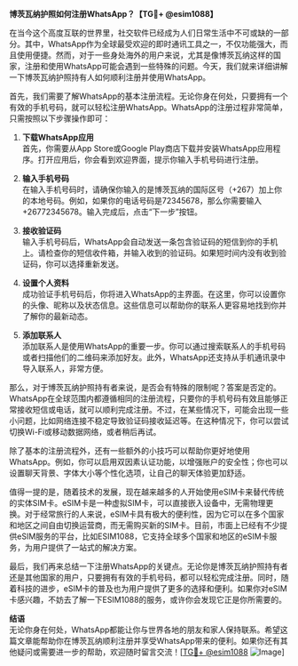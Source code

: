 **博茨瓦纳护照如何注册WhatsApp？【TG💪+ @esim1088】**

在当今这个高度互联的世界里，社交软件已经成为人们日常生活中不可或缺的一部分。其中，WhatsApp作为全球最受欢迎的即时通讯工具之一，不仅功能强大，而且使用便捷。然而，对于一些身处海外的用户来说，尤其是像博茨瓦纳这样的国家，注册和使用WhatsApp可能会遇到一些特殊的问题。今天，我们就来详细讲解一下博茨瓦纳护照持有人如何顺利注册并使用WhatsApp。

首先，我们需要了解WhatsApp的基本注册流程。无论你身在何处，只要拥有一个有效的手机号码，就可以轻松注册WhatsApp。WhatsApp的注册过程非常简单，只需按照以下步骤操作即可：

1. **下载WhatsApp应用**  
   首先，你需要从App Store或Google Play商店下载并安装WhatsApp应用程序。打开应用后，你会看到欢迎界面，提示你输入手机号码进行注册。

2. **输入手机号码**  
   在输入手机号码时，请确保你输入的是博茨瓦纳的国际区号（+267）加上你的本地号码。例如，如果你的电话号码是72345678，那么你需要输入+26772345678。输入完成后，点击“下一步”按钮。

3. **接收验证码**  
   输入手机号码后，WhatsApp会自动发送一条包含验证码的短信到你的手机上。请检查你的短信收件箱，并输入收到的验证码。如果短时间内没有收到验证码，你可以选择重新发送。

4. **设置个人资料**  
   成功验证手机号码后，你将进入WhatsApp的主界面。在这里，你可以设置你的头像、昵称以及状态信息。这些信息可以帮助你的联系人更容易地找到你并了解你的最新动态。

5. **添加联系人**  
   添加联系人是使用WhatsApp的重要一步。你可以通过搜索联系人的手机号码或者扫描他们的二维码来添加好友。此外，WhatsApp还支持从手机通讯录中导入联系人，非常方便。

那么，对于博茨瓦纳护照持有者来说，是否会有特殊的限制呢？答案是否定的。WhatsApp在全球范围内都遵循相同的注册流程，只要你的手机号码有效且能够正常接收短信或电话，就可以顺利完成注册。不过，在某些情况下，可能会出现一些小问题，比如网络连接不稳定导致验证码接收延迟等。在这种情况下，你可以尝试切换Wi-Fi或移动数据网络，或者稍后再试。

除了基本的注册流程外，还有一些额外的小技巧可以帮助你更好地使用WhatsApp。例如，你可以启用双因素认证功能，以增强账户的安全性；你也可以设置聊天背景、字体大小等个性化选项，让自己的聊天体验更加舒适。

值得一提的是，随着技术的发展，现在越来越多的人开始使用eSIM卡来替代传统的实体SIM卡。eSIM卡是一种虚拟SIM卡，可以直接嵌入设备中，无需物理更换。对于经常旅行的人来说，eSIM卡具有极大的便利性，因为它可以在多个国家和地区之间自由切换运营商，而无需购买新的SIM卡。目前，市面上已经有不少提供eSIM服务的平台，比如ESIM1088，它支持全球多个国家和地区的eSIM卡服务，为用户提供了一站式的解决方案。

最后，我们再来总结一下注册WhatsApp的关键点。无论你是博茨瓦纳护照持有者还是其他国家的用户，只要拥有有效的手机号码，都可以轻松完成注册。同时，随着科技的进步，eSIM卡的普及也为用户提供了更多的选择和便利。如果你对eSIM卡感兴趣，不妨去了解一下ESIM1088的服务，或许你会发现它正是你所需要的。

**结语**  
无论你身在何处，WhatsApp都能让你与世界各地的朋友和家人保持联系。希望这篇文章能帮助你在博茨瓦纳顺利注册并享受WhatsApp带来的便利。如果你还有其他疑问或需要进一步的帮助，欢迎随时留言交流！[[TG💪+ @esim1088](https://t.me/s/esim1088) ![Image](https://i.postimg.cc/4NQfJmqS/Snipaste-2025-05-13-00-14-12.png)]